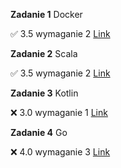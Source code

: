 **Zadanie 1** Docker

:white_check_mark: 3.5 wymaganie 2 [Link](https://github.com/damianbarszcz/ebiznes/tree/main/zadanie-1)


**Zadanie 2** Scala

:white_check_mark: 3.5 wymaganie 2 [Link](https://github.com/damianbarszcz/ebiznes/tree/main/zadanie-2)

**Zadanie 3** Kotlin

:x: 3.0 wymaganie 1 [Link](https://github.com/damianbarszcz/ebiznes/tree/main/zadanie-3)

**Zadanie 4** Go

:x: 4.0 wymaganie 3 [Link](https://github.com/damianbarszcz/ebiznes/tree/main/zadanie-4)


